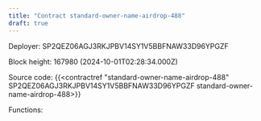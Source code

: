 ```yaml
---
title: "Contract standard-owner-name-airdrop-488"
draft: true
---
```

Deployer: SP2QEZ06AGJ3RKJPBV14SY1V5BBFNAW33D96YPGZF


 



Block height: 167980 (2024-10-01T02:28:34.000Z)

Source code: {{<contractref "standard-owner-name-airdrop-488" SP2QEZ06AGJ3RKJPBV14SY1V5BBFNAW33D96YPGZF standard-owner-name-airdrop-488>}}

Functions:


